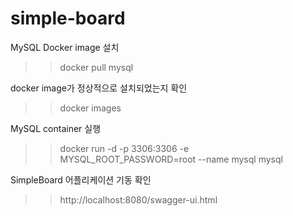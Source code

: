 # simple-board

MySQL Docker image 설치
>>docker pull mysql

docker image가 정상적으로 설치되었는지 확인
>>docker images

MySQL container 실행
>>docker run -d -p 3306:3306 -e MYSQL_ROOT_PASSWORD=root --name mysql mysql

SimpleBoard 어플리케이션 기동 확인
>> http://localhost:8080/swagger-ui.html
